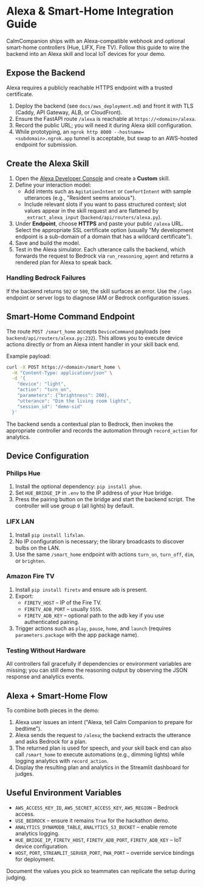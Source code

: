 # Alexa & Smart-Home Integration Guide

CalmCompanion ships with an Alexa-compatible webhook and optional smart-home controllers (Hue, LIFX, Fire TV). Follow this guide to wire the backend into an Alexa skill and local IoT devices for your demo.

## Expose the Backend
Alexa requires a publicly reachable HTTPS endpoint with a trusted certificate.

1. Deploy the backend (see `docs/aws_deployment.md`) and front it with TLS (Caddy, API Gateway, ALB, or CloudFront).
2. Ensure the FastAPI route `/alexa` is reachable at `https://<domain>/alexa`.
3. Record the public URL; you will need it during Alexa skill configuration.
4. While prototyping, an `ngrok http 8000 --hostname=<subdomain>.ngrok.app` tunnel is acceptable, but swap to an AWS-hosted endpoint for submission.

## Create the Alexa Skill
1. Open the [Alexa Developer Console](https://developer.amazon.com/alexa/console/ask) and create a **Custom** skill.
2. Define your interaction model:
   - Add intents such as `AgitationIntent` or `ComfortIntent` with sample utterances (e.g., "Resident seems anxious").
   - Include relevant slots if you want to pass structured context; slot values appear in the skill request and are flattened by `_extract_alexa_input` (`backend/api/routers/alexa.py`). 
3. Under **Endpoint**, choose **HTTPS** and paste your public `/alexa` URL. Select the appropriate SSL certificate option (usually "My development endpoint is a sub-domain of a domain that has a wildcard certificate").
4. Save and build the model.
5. Test in the Alexa simulator. Each utterance calls the backend, which forwards the request to Bedrock via `run_reasoning_agent` and returns a rendered plan for Alexa to speak back.

### Handling Bedrock Failures
If the backend returns `502` or `500`, the skill surfaces an error. Use the `/logs` endpoint or server logs to diagnose IAM or Bedrock configuration issues.

## Smart-Home Command Endpoint
The route `POST /smart_home` accepts `DeviceCommand` payloads (see `backend/api/routers/alexa.py:232`). This allows you to execute device actions directly or from an Alexa intent handler in your skill back end.

Example payload:
```bash
curl -X POST https://<domain>/smart_home \
  -H "Content-Type: application/json" \
  -d '{
    "device": "light",
    "action": "turn_on",
    "parameters": {"brightness": 200},
    "utterance": "Dim the living room lights",
    "session_id": "demo-sid"
  }'
```
The backend sends a contextual plan to Bedrock, then invokes the appropriate controller and records the automation through `record_action` for analytics.

## Device Configuration
### Philips Hue
1. Install the optional dependency: `pip install phue`.
2. Set `HUE_BRIDGE_IP` in `.env` to the IP address of your Hue bridge.
3. Press the pairing button on the bridge and start the backend script. The controller will use group `0` (all lights) by default.

### LIFX LAN
1. Install `pip install lifxlan`.
2. No IP configuration is necessary; the library broadcasts to discover bulbs on the LAN.
3. Use the same `/smart_home` endpoint with actions `turn_on`, `turn_off`, `dim`, or `brighten`.

### Amazon Fire TV
1. Install `pip install firetv` and ensure `adb` is present.
2. Export:
   - `FIRETV_HOST` – IP of the Fire TV.
   - `FIRETV_ADB_PORT` – usually `5555`.
   - `FIRETV_ADB_KEY` – optional path to the adb key if you use authenticated pairing.
3. Trigger actions such as `play`, `pause`, `home`, and `launch` (requires `parameters.package` with the app package name).

### Testing Without Hardware
All controllers fail gracefully if dependencies or environment variables are missing; you can still demo the reasoning output by observing the JSON response and analytics events.

## Alexa + Smart-Home Flow
To combine both pieces in the demo:
1. Alexa user issues an intent ("Alexa, tell Calm Companion to prepare for bedtime").
2. Alexa sends the request to `/alexa`; the backend extracts the utterance and asks Bedrock for a plan.
3. The returned plan is used for speech, and your skill back end can also call `/smart_home` to execute automations (e.g., dimming lights) while logging analytics with `record_action`.
4. Display the resulting plan and analytics in the Streamlit dashboard for judges.

## Useful Environment Variables
- `AWS_ACCESS_KEY_ID`, `AWS_SECRET_ACCESS_KEY`, `AWS_REGION` – Bedrock access.
- `USE_BEDROCK` – ensure it remains `True` for the hackathon demo.
- `ANALYTICS_DYNAMODB_TABLE`, `ANALYTICS_S3_BUCKET` – enable remote analytics logging.
- `HUE_BRIDGE_IP`, `FIRETV_HOST`, `FIRETV_ADB_PORT`, `FIRETV_ADB_KEY` – IoT device configuration.
- `HOST`, `PORT`, `STREAMLIT_SERVER_PORT`, `PWA_PORT` – override service bindings for deployment.

Document the values you pick so teammates can replicate the setup during judging.
